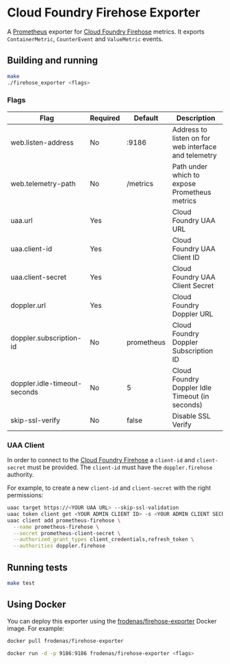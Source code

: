 # Cloud Foundry Firehose Exporter

A [Prometheus][prometheus] exporter for [Cloud Foundry Firehose][firehose] metrics. It exports `ContainerMetric`, `CounterEvent` and `ValueMetric` events.

## Building and running

```bash
make
./firehose_exporter <flags>
```

### Flags

| Flag | Required | Default | Description
| ---- | -------- | ------- | -----------
| web.listen-address          | No  | :9186      | Address to listen on for web interface and telemetry
| web.telemetry-path          | No  | /metrics   | Path under which to expose Prometheus metrics
| uaa.url                     | Yes |            | Cloud Foundry UAA URL
| uaa.client-id               | Yes |            | Cloud Foundry UAA Client ID
| uaa.client-secret           | Yes |            | Cloud Foundry UAA Client Secret
| doppler.url                 | Yes |            | Cloud Foundry Doppler URL
| doppler.subscription-id     | No  | prometheus | Cloud Foundry Doppler Subscription ID
| doppler.idle-timeout-seconds| No  | 5          | Cloud Foundry Doppler Idle Timeout (in seconds)
| skip-ssl-verify             | No  | false      | Disable SSL Verify |

### UAA Client

In order to connect to the [Cloud Foundry Firehose][firehose] a `client-id` and `client-secret` must be provided. The `client-id` must have the `doppler.firehose` authority.

For example, to create a new `client-id` and `client-secret` with the right permissions:

```bash
uaac target https://<YOUR UAA URL> --skip-ssl-validation
uaac token client get <YOUR ADMIN CLIENT ID> -s <YOUR ADMIN CLIENT SECRET>
uaac client add prometheus-firehose \
  --name prometheus-firehose \
  --secret prometheus-client-secret \
  --authorized_grant_types client_credentials,refresh_token \
  --authorities doppler.firehose
```

## Running tests

```bash
make test
```

## Using Docker

You can deploy this exporter using the [frodenas/firehose-exporter][hub] Docker image. For example:

```bash
docker pull frodenas/firehose-exporter

docker run -d -p 9186:9186 frodenas/firehose-exporter <flags>
```

[firehose]: https://docs.cloudfoundry.org/loggregator/architecture.html#firehose
[hub]: https://hub.docker.com/r/frodenas/firehose-exporter/
[prometheus]: https://prometheus.io/
